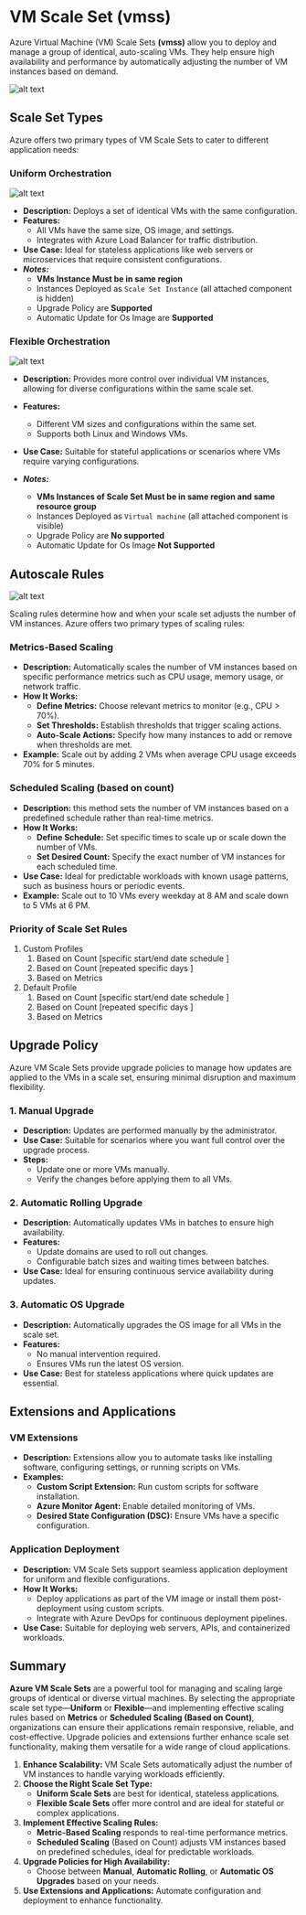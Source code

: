 # VM Scale Set (vmss)

Azure Virtual Machine (VM) Scale Sets **(vmss)** allow you to deploy and manage a group of identical, auto-scaling VMs. They help ensure high availability and performance by automatically adjusting the number of VM instances based on demand.

![alt text](images/vm-scale-set.png)

## Scale Set Types

Azure offers two primary types of VM Scale Sets to cater to different application needs:

### Uniform Orchestration

![alt text](images/vmss-uniform-orchestration.png)

- **Description:** Deploys a set of identical VMs with the same configuration.
- **Features:**
  - All VMs have the same size, OS image, and settings.
  - Integrates with Azure Load Balancer for traffic distribution.
- **Use Case:** Ideal for stateless applications like web servers or microservices that require consistent configurations.
- **_Notes:_**
  - **VMs Instance Must be in same region**
  - Instances Deployed as `Scale Set Instance` (all attached component is hidden)
  - Upgrade Policy are **Supported**
  - Automatic Update for Os Image are **Supported**

### Flexible Orchestration

![alt text](images/vmss-flexible-orchestration.png)

- **Description:** Provides more control over individual VM instances, allowing for diverse configurations within the same scale set.
- **Features:**
  - Different VM sizes and configurations within the same set.
  - Supports both Linux and Windows VMs.
- **Use Case:** Suitable for stateful applications or scenarios where VMs require varying configurations.

- **_Notes:_**
  - **VMs Instances of Scale Set Must be in same region and same resource group**
  - Instances Deployed as `Virtual machine` (all attached component is visible)
  - Upgrade Policy are **No supported**
  - Automatic Update for Os Image **Not Supported**

## Autoscale Rules

![alt text](images/vm-scale-set-rules.png)

Scaling rules determine how and when your scale set adjusts the number of VM instances. Azure offers two primary types of scaling rules:

### Metrics-Based Scaling

- **Description:** Automatically scales the number of VM instances based on specific performance metrics such as CPU usage, memory usage, or network traffic.
- **How It Works:**
  - **Define Metrics:** Choose relevant metrics to monitor (e.g., CPU > 70%).
  - **Set Thresholds:** Establish thresholds that trigger scaling actions.
  - **Auto-Scale Actions:** Specify how many instances to add or remove when thresholds are met.
- **Example:** Scale out by adding 2 VMs when average CPU usage exceeds 70% for 5 minutes.

### Scheduled Scaling (based on count)

- **Description:** this method sets the number of VM instances based on a predefined schedule rather than real-time metrics.
- **How It Works:**
  - **Define Schedule:** Set specific times to scale up or scale down the number of VMs.
  - **Set Desired Count:** Specify the exact number of VM instances for each scheduled time.
- **Use Case:** Ideal for predictable workloads with known usage patterns, such as business hours or periodic events.
- **Example:** Scale out to 10 VMs every weekday at 8 AM and scale down to 5 VMs at 6 PM.

### Priority of Scale Set Rules

1. Custom Profiles
   1. Based on Count [specific start/end date schedule ]
   2. Based on Count [repeated specific days ]
   3. Based on Metrics
2. Default Profile
   1. Based on Count [specific start/end date schedule ]
   2. Based on Count [repeated specific days ]
   3. Based on Metrics

## Upgrade Policy

Azure VM Scale Sets provide upgrade policies to manage how updates are applied to the VMs in a scale set, ensuring minimal disruption and maximum flexibility.

### **1. Manual Upgrade**

- **Description:** Updates are performed manually by the administrator.
- **Use Case:** Suitable for scenarios where you want full control over the upgrade process.
- **Steps:**
  - Update one or more VMs manually.
  - Verify the changes before applying them to all VMs.

### **2. Automatic Rolling Upgrade**

- **Description:** Automatically updates VMs in batches to ensure high availability.
- **Features:**
  - Update domains are used to roll out changes.
  - Configurable batch sizes and waiting times between batches.
- **Use Case:** Ideal for ensuring continuous service availability during updates.

### **3. Automatic OS Upgrade**

- **Description:** Automatically upgrades the OS image for all VMs in the scale set.
- **Features:**
  - No manual intervention required.
  - Ensures VMs run the latest OS version.
- **Use Case:** Best for stateless applications where quick updates are essential.

## Extensions and Applications

### VM Extensions

- **Description:** Extensions allow you to automate tasks like installing software, configuring settings, or running scripts on VMs.
- **Examples:**
  - **Custom Script Extension:** Run custom scripts for software installation.
  - **Azure Monitor Agent:** Enable detailed monitoring of VMs.
  - **Desired State Configuration (DSC):** Ensure VMs have a specific configuration.

### Application Deployment

- **Description:** VM Scale Sets support seamless application deployment for uniform and flexible configurations.
- **How It Works:**
  - Deploy applications as part of the VM image or install them post-deployment using custom scripts.
  - Integrate with Azure DevOps for continuous deployment pipelines.
- **Use Case:** Suitable for deploying web servers, APIs, and containerized workloads.

## Summary

**Azure VM Scale Sets** are a powerful tool for managing and scaling large groups of identical or diverse virtual machines. By selecting the appropriate scale set type—**Uniform** or **Flexible**—and implementing effective scaling rules based on **Metrics** or **Scheduled Scaling (Based on Count)**, organizations can ensure their applications remain responsive, reliable, and cost-effective. Upgrade policies and extensions further enhance scale set functionality, making them versatile for a wide range of cloud applications.

1. **Enhance Scalability:** VM Scale Sets automatically adjust the number of VM instances to handle varying workloads efficiently.
2. **Choose the Right Scale Set Type:**
   - **Uniform Scale Sets** are best for identical, stateless applications.
   - **Flexible Scale Sets** offer more control and are ideal for stateful or complex applications.
3. **Implement Effective Scaling Rules:**
   - **Metric-Based Scaling** responds to real-time performance metrics.
   - **Scheduled Scaling** (Based on Count) adjusts VM instances based on predefined schedules, ideal for predictable workloads.
4. **Upgrade Policies for High Availability:**
   - Choose between **Manual**, **Automatic Rolling**, or **Automatic OS Upgrades** based on your needs.
5. **Use Extensions and Applications:** Automate configuration and deployment to enhance functionality.
